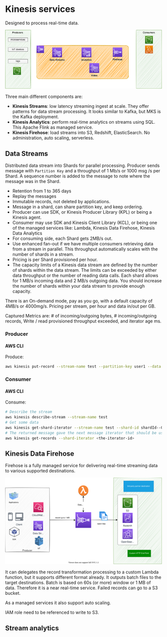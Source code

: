 # Kinesis services

Designed to process real-time data. 

 ![kin](./images/kinesis.png)

Three main different components are: 

* **Kinesis Streams**: low latency streaming ingest at scale. They offer patterns for data stream processing. It looks similar to Kafka, but MKS is the Kafka deployment.
* **Kinesis Analytics**: perform real-time analytics on streams using SQL. This Apache Flink as managed service.
* **Kinesis Firehose**: load streams into S3, Redshift, ElasticSearch. No administration, auto scaling, serverless.

## Data Streams

Distributed data stream into Shards for parallel processing. Producer sends message with `Partition Key` and a throughput of 1 Mb/s or 1000 msg /s per Shard. A sequence number is added to the message to note where the message was in the Shard. 

* Retention from 1 to 365 days
* Replay the messages
* Immutable records, not deleted by applications.
* Message in a shard, can share partition key, and keep ordering.
* Producer can use SDK, or Kinesis Producer Library (KPL) or being a Kinesis agent.
* Consumer may use SDK and Kinesis Client Library (KCL), or being one of the managed services like: Lambda, Kinesis Data Firehose, Kinesis Data Analytics
* For consuming side, each Shard gets 2MB/s out.
* Use enhanced fan-out if we have multiple consumers retrieving data from a stream in parallel. This throughput automatically scales with the number of shards in a stream.
* Pricing is per Shard provisioned per hour.
* The capacity limits of a Kinesis data stream are defined by the number of shards within the data stream. The limits can be exceeded by either data throughput or the number of reading data calls. Each shard allows for 1 MB/s incoming data and 2 MB/s outgoing data. You should increase the number of shards within your data stream to provide enough capacity.

There is an On-demand mode, pay as you go, with a default capacity of 4MB/s or 4000mg/s. Pricing per stream, per hour and data in/out per GB. 

Captured Metrics are: # of incoming/outgoing bytes, # incoming/outgoing records, Write / read provisioned throughput exceeded, and iterator age ms.

### Producer

#### AWS CLI

Produce:

```sh
aws kinesis put-record --stream-name test --partition-key user1 --data "user signup" --cli-binary-format raw-in-base64-out
```

### Consumer

#### AWS CLI

Consume:

```sh
# Describe the stream
aws kinesis describe-stream --stream-name test
# Get some data
aws kinesis get-shard-iterator --stream-name test --shard-id shardId--00000000 --shard-iterator-type TRIM_HORIZON
# The returned message gave the next message iterator that should be used in the next call.
aws kinesis get-records --shard-iterator <the-iterator-id>
```
## Kinesis Data Firehose

Firehose is a fully managed service for delivering real-time streaming data to various supported destinations.

![](./diagrams/firehose.drawio.svg)

It can delegates the record transformation processing to a custom Lambda function, but it supports different format already. It outputs batch files to the target destinations. Batch is based on 60s (or more) window or 1 MB of data. Therefore it is a near real-time service. Failed records can go to a S3 bucket.

As a managed services it also support auto scaling.

IAM role need to be referenced to write to S3.

## Stream analytics


